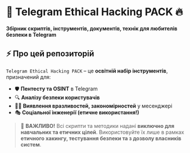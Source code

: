 # 🚀 Telegram Ethical Hacking PACK 🔥  
**Збірник скриптів, інструментів, документів, технік для любителів безпеки в Telegram**  

## ⚡ Про цей репозиторій  
`Telegram Ethical Hacking PACK` – це **освітній набір інструментів**, призначений для:
- 🛡️ **Пентесту та OSINT** в Telegram  
- 🔍 **Аналізу безпеки користувачів**  
- 🕵️‍♂️ **Виявлення вразливостей, закономірностей** у месенджері  
- 🎭 **Соціальної інженерії (етичне використання!)**  

> 🚨 **ВАЖЛИВО!** Всі скрипти та методики надані **виключно для навчальних та етичних цілей**. Використовуйте їх лише в рамках **етичного хакингу, тестування безпеки та з дозволу власників систем**. 

